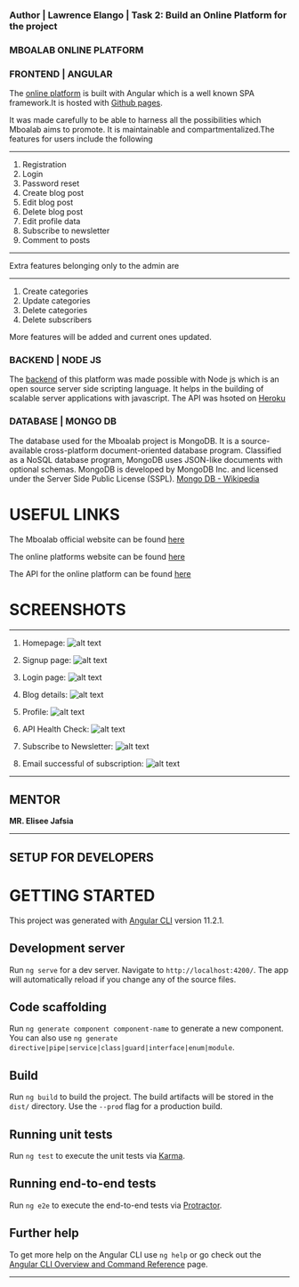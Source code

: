 ### Author | Lawrence Elango | Task 2: Build an Online Platform for the project

### MBOALAB ONLINE PLATFORM

### FRONTEND | ANGULAR

The [online platform](https://choclawrence.github.io/mboalab/ "Mboalab Online Platform") is built with Angular which is a well known SPA framework.It is hosted with [Github pages](https://pages.github.com/).

It was made carefully to be able to harness all the possibilities which Mboalab aims to promote. It is maintainable and compartmentalized.The features for users include the following

---

1. Registration
2. Login
3. Password reset
4. Create blog post
5. Edit blog post
6. Delete blog post
7. Edit profile data
8. Subscribe to newsletter
9. Comment to posts

---

Extra features belonging only to the admin are

---

1. Create categories
2. Update categories
3. Delete categories
4. Delete subscribers

More features will be added and current ones updated.

### BACKEND | NODE JS

The [backend](https://mboalab-api.herokuapp.com/ "Mboalab API") of this platform was made possible with Node js which is an open source server side scripting language. It helps in the building of scalable server applications with javascript. The API was hsoted on [Heroku](https://www.heroku.com/)


### DATABASE | MONGO DB

The database used for the Mboalab project is MongoDB. It is a source-available cross-platform document-oriented database program. Classified as a NoSQL database program, MongoDB uses JSON-like documents with optional schemas. MongoDB is developed by MongoDB Inc. and licensed under the Server Side Public License (SSPL).
[Mongo DB - Wikipedia](https://en.wikipedia.org/wiki/MongoDB)

# USEFUL LINKS

The Mboalab official website can be found [here](https://www.mboalab.africa/ "MboaLab Website")

The online platforms website can be found [here](https://choclawrence.github.io/mboalab/ "Mboalab Online Platform")

The API for the online platform can be found [here](https://mboalab-api.herokuapp.com/ "Mboalab API")

# SCREENSHOTS

---

1. Homepage:
   ![alt text](./Task2/screenshots/homepage.png "Homepage")

2. Signup page:
   ![alt text](./Task2/screenshots/signup.png "Signup page")

3. Login page:
   ![alt text](./Task2/screenshots/login.png "Login page")

4. Blog details:
   ![alt text](./Task2/screenshots/blog-details.png "Blog details")

5. Profile:
   ![alt text](./Task2/screenshots/profile.png "Profile")

6. API Health Check:
   ![alt text](./Task2/screenshots/api-health.png "API Health check")

7. Subscribe to Newsletter:
   ![alt text](./Task2/screenshots/subscribe.png "Subscribe to newsletter")

8. Email successful of subscription:
   ![alt text](./Task2/screenshots/subscribe-email.png "Subscribe email inbox")

---
## MENTOR

**MR. Elisee Jafsia**

___

## SETUP FOR DEVELOPERS

# GETTING STARTED

This project was generated with [Angular CLI](https://github.com/angular/angular-cli) version 11.2.1.

## Development server

Run `ng serve` for a dev server. Navigate to `http://localhost:4200/`. The app will automatically reload if you change any of the source files.

## Code scaffolding

Run `ng generate component component-name` to generate a new component. You can also use `ng generate directive|pipe|service|class|guard|interface|enum|module`.

## Build

Run `ng build` to build the project. The build artifacts will be stored in the `dist/` directory. Use the `--prod` flag for a production build.

## Running unit tests

Run `ng test` to execute the unit tests via [Karma](https://karma-runner.github.io).

## Running end-to-end tests

Run `ng e2e` to execute the end-to-end tests via [Protractor](http://www.protractortest.org/).

## Further help

To get more help on the Angular CLI use `ng help` or go check out the [Angular CLI Overview and Command Reference](https://angular.io/cli) page.

---